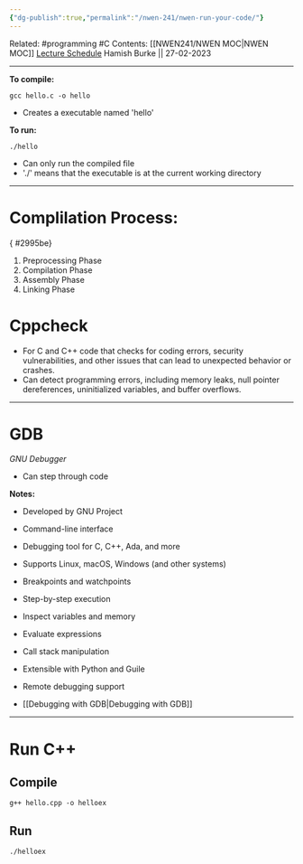 ```yaml
---
{"dg-publish":true,"permalink":"/nwen-241/nwen-run-your-code/"}
---
```



Related: #programming #C 
Contents: [[NWEN241/NWEN MOC\|NWEN MOC]]
[Lecture Schedule](https://ecs.wgtn.ac.nz/Courses/NWEN241_2023T1/LectureSchedule)
Hamish Burke || 27-02-2023
***

**To compile:**

```shell
gcc hello.c -o hello
```

- Creates a executable named 'hello'

**To run:**

```shell
./hello
```

- Can only run the compiled file
- './' means that the executable is at the current working directory

***

# Complilation Process:
{ #2995be}


1. Preprocessing Phase
2. Compilation Phase
3. Assembly Phase
4. Linking Phase

# Cppcheck

- For C and C++ code that checks for coding errors, security vulnerabilities, and other issues that can lead to unexpected behavior or crashes.
- Can detect programming errors, including memory leaks, null pointer dereferences, uninitialized variables, and buffer overflows.

***

# GDB

*GNU Debugger*

- Can step through code

**Notes:**
- Developed by GNU Project
- Command-line interface
- Debugging tool for C, C++, Ada, and more
- Supports Linux, macOS, Windows (and other systems)
- Breakpoints and watchpoints
- Step-by-step execution
- Inspect variables and memory
- Evaluate expressions
- Call stack manipulation
- Extensible with Python and Guile
- Remote debugging support

- [[Debugging with GDB\|Debugging with GDB]]


***

# Run C++

## Compile

```shell
g++ hello.cpp -o helloex
```

## Run

```shell
./helloex
```
